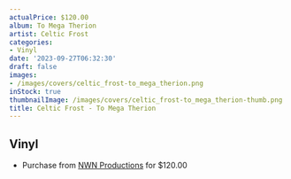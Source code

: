 ```yaml
---
actualPrice: $120.00
album: To Mega Therion
artist: Celtic Frost
categories:
- Vinyl
date: '2023-09-27T06:32:30'
draft: false
images:
- /images/covers/celtic_frost-to_mega_therion.png
inStock: true
thumbnailImage: /images/covers/celtic_frost-to_mega_therion-thumb.png
title: Celtic Frost - To Mega Therion
---
```


## Vinyl
* Purchase from [NWN Productions](http://shop.nwnprod.com/index.php?route=product/product&path=75&product_id=40417&sort=pd.name&order=ASC) for $120.00
